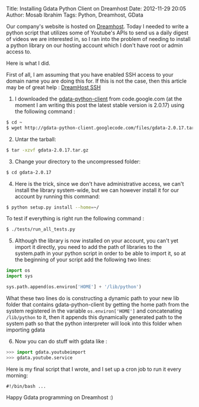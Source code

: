 Title: Installing Gdata Python Client on Dreamhost
Date: 2012-11-29 20:05
Author: Mosab Ibrahim
Tags: Python, Dreamhost, GData

Our company's website is hosted on [Dreamhost][]. Today I needed to write a
python script that utilizes some of Youtube's APIs to send us a daily digest of
videos we are interested in, so I ran into the problem of needing to install a
python library on our hosting account which I don't have root or admin access
to.

Here is what I did.

First of all, I am assuming that you have enabled SSH access to your domain name
you are doing this for. If this is not the case, then this article may be of
great help : [DreamHost SSH][]

1. I downloaded the [gdata-python-client][] from code.google.com (at the moment
   I am writing this post the latest stable version is 2.0.17) using the
following command :

```bash
$ cd ~
$ wget http://gdata-python-client.googlecode.com/files/gdata-2.0.17.tar.gz
```

2. Untar the tarball:

```bash
$ tar -xzvf gdata-2.0.17.tar.gz
```

3. Change your directory to the uncompressed folder:

```bash
$ cd gdata-2.0.17
```

4. Here is the trick, since we don't have administrative access, we can't
   install the library system-wide, but we can however install it for our
account by running this command:

```bash
$ python setup.py install --home=~/
```

To test if everything is right run the following command :

```bash
$ ./tests/run_all_tests.py
```

5. Although the library is now installed on your account, you can't yet import
   it directly, you need to add the path of libraries to the system.path in your
python script in order to be able to import it, so at the beginning of your
script add the following two lines:

```python
import os
import sys

sys.path.append(os.environ['HOME'] + '/lib/python')
```

What these two lines do is constructing a dynamic path to your new lib folder
that contains gdata-python-client by getting the home path from the system
registered in the variable `os.environ['HOME']` and concatenating `/lib/python`
to it, then it appends this dynamically generated path to the system path so
that the python interpreter will look into this folder when importing gdata

6. Now you can do stuff with gdata like :

```python
>>> import gdata.youtubeimport
>>> gdata.youtube.service
```

Here is my final script that I wrote, and I set up a cron job to run it every
morning:

<div class="gist">
  <script src='https://gist.github.com/4164654.js'></script>
  <noscript>
  <pre><code>#!/bin/bash ...</code></pre>
  </noscript>
</div>

Happy Gdata programming on Dreamhost :)

[Dreamhost]: http://www.dreamhost.com
[DreamHost SSH]: http://ahappycustomer.dreamhosters.com/dreamhost-ssh.html
[gdata-python-client]: http://code.google.com/p/gdata-python-client/downloads/list
